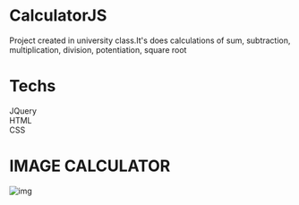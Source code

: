 # CalculatorJS
Project created in university class.It's does calculations of sum, subtraction, multiplication, division, potentiation,
square root

# Techs
JQuery<br/>
HTML<br/>
CSS

# IMAGE CALCULATOR
![img](https://user-images.githubusercontent.com/37390930/67996242-3d149e00-fc2d-11e9-8e6f-a1d6173edab1.png)

